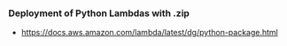 ### Deployment of Python Lambdas with .zip
* https://docs.aws.amazon.com/lambda/latest/dg/python-package.html
